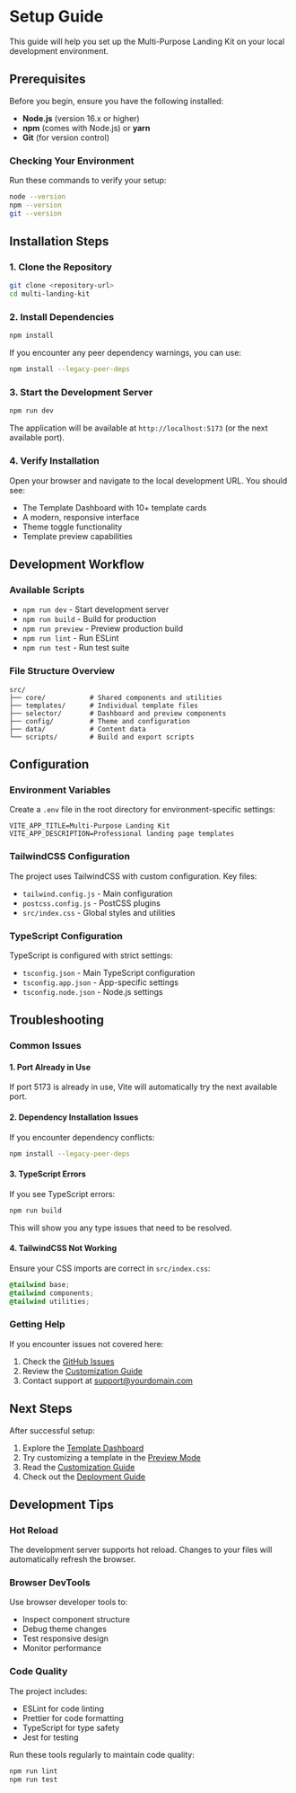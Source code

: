 # Setup Guide

This guide will help you set up the Multi-Purpose Landing Kit on your local development environment.

## Prerequisites

Before you begin, ensure you have the following installed:

- **Node.js** (version 16.x or higher)
- **npm** (comes with Node.js) or **yarn**
- **Git** (for version control)

### Checking Your Environment

Run these commands to verify your setup:

```bash
node --version
npm --version
git --version
```

## Installation Steps

### 1. Clone the Repository

```bash
git clone <repository-url>
cd multi-landing-kit
```

### 2. Install Dependencies

```bash
npm install
```

If you encounter any peer dependency warnings, you can use:

```bash
npm install --legacy-peer-deps
```

### 3. Start the Development Server

```bash
npm run dev
```

The application will be available at `http://localhost:5173` (or the next available port).

### 4. Verify Installation

Open your browser and navigate to the local development URL. You should see:

- The Template Dashboard with 10+ template cards
- A modern, responsive interface
- Theme toggle functionality
- Template preview capabilities

## Development Workflow

### Available Scripts

- `npm run dev` - Start development server
- `npm run build` - Build for production
- `npm run preview` - Preview production build
- `npm run lint` - Run ESLint
- `npm run test` - Run test suite

### File Structure Overview

```
src/
├── core/           # Shared components and utilities
├── templates/      # Individual template files
├── selector/       # Dashboard and preview components
├── config/         # Theme and configuration
├── data/           # Content data
└── scripts/        # Build and export scripts
```

## Configuration

### Environment Variables

Create a `.env` file in the root directory for environment-specific settings:

```env
VITE_APP_TITLE=Multi-Purpose Landing Kit
VITE_APP_DESCRIPTION=Professional landing page templates
```

### TailwindCSS Configuration

The project uses TailwindCSS with custom configuration. Key files:

- `tailwind.config.js` - Main configuration
- `postcss.config.js` - PostCSS plugins
- `src/index.css` - Global styles and utilities

### TypeScript Configuration

TypeScript is configured with strict settings:

- `tsconfig.json` - Main TypeScript configuration
- `tsconfig.app.json` - App-specific settings
- `tsconfig.node.json` - Node.js settings

## Troubleshooting

### Common Issues

#### 1. Port Already in Use

If port 5173 is already in use, Vite will automatically try the next available port.

#### 2. Dependency Installation Issues

If you encounter dependency conflicts:

```bash
npm install --legacy-peer-deps
```

#### 3. TypeScript Errors

If you see TypeScript errors:

```bash
npm run build
```

This will show you any type issues that need to be resolved.

#### 4. TailwindCSS Not Working

Ensure your CSS imports are correct in `src/index.css`:

```css
@tailwind base;
@tailwind components;
@tailwind utilities;
```

### Getting Help

If you encounter issues not covered here:

1. Check the [GitHub Issues](https://github.com/your-repo/issues)
2. Review the [Customization Guide](./customization.md)
3. Contact support at support@yourdomain.com

## Next Steps

After successful setup:

1. Explore the [Template Dashboard](../src/selector/TemplateDashboard.tsx)
2. Try customizing a template in the [Preview Mode](../src/selector/TemplatePreview.tsx)
3. Read the [Customization Guide](./customization.md)
4. Check out the [Deployment Guide](./deployment.md)

## Development Tips

### Hot Reload

The development server supports hot reload. Changes to your files will automatically refresh the browser.

### Browser DevTools

Use browser developer tools to:
- Inspect component structure
- Debug theme changes
- Test responsive design
- Monitor performance

### Code Quality

The project includes:
- ESLint for code linting
- Prettier for code formatting
- TypeScript for type safety
- Jest for testing

Run these tools regularly to maintain code quality:

```bash
npm run lint
npm run test
``` 